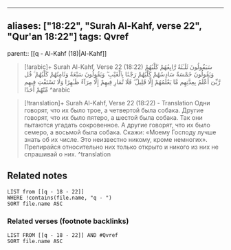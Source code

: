 
---
aliases: ["18:22", "Surah Al-Kahf, verse 22", "Qur'an 18:22"]
tags: Qvref
---

parent:: [[q - Al-Kahf (18)|Al-Kahf]]

> [!arabic]+ Surah Al-Kahf, Verse 22 (18:22)
> <span class="quran-arabic">سَيَقُولُونَ ثَلَـٰثَةٌ رَّابِعُهُمْ كَلْبُهُمْ وَيَقُولُونَ خَمْسَةٌ سَادِسُهُمْ كَلْبُهُمْ رَجْمًۢا بِٱلْغَيْبِ ۖ وَيَقُولُونَ سَبْعَةٌ وَثَامِنُهُمْ كَلْبُهُمْ ۚ قُل رَّبِّىٓ أَعْلَمُ بِعِدَّتِهِم مَّا يَعْلَمُهُمْ إِلَّا قَلِيلٌ ۗ فَلَا تُمَارِ فِيهِمْ إِلَّا مِرَآءً ظَـٰهِرًا وَلَا تَسْتَفْتِ فِيهِم مِّنْهُمْ أَحَدًا</span>
^arabic

> [!translation]+ Surah Al-Kahf, Verse 22 (18:22) - Translation
> Одни говорят, что их было трое, а четвертой была собака. Другие говорят, что их было пятеро, а шестой была собака. Так они пытаются угадать сокровенное. А другие говорят, что их было семеро, а восьмой была собака. Скажи: «Моему Господу лучше знать об их числе. Это неизвестно никому, кроме немногих». Препирайся относительно них только открыто и никого из них не спрашивай о них.
^translation



## Related notes
```dataview
LIST from [[q - 18 - 22]]
WHERE !contains(file.name, "q - ")
SORT file.name ASC
```

### Related verses (footnote backlinks)
```dataview
LIST FROM [[q - 18 - 22]] AND #Qvref
SORT file.name ASC
```

